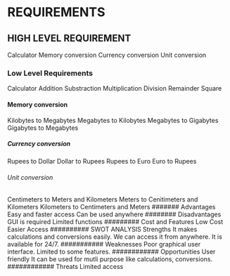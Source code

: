 # REQUIREMENTS
## HIGH LEVEL REQUIREMENT
Calculator
Memory conversion
Currency conversion
Unit conversion
### Low Level Requirements
Calculator
Addition
Substraction
Multiplication
Division
Remainder
Square
#### Memory conversion
Kilobytes to Megabytes
Megabytes to Kilobytes
Megabytes to Gigabytes
Gigabytes to Megabytes
##### Currency conversion
Rupees to Dollar
Dollar to Rupees
Rupees to Euro
Euro to Rupees
######  Unit conversion
Centimeters to Meters and Kilometers
Meters to Cenitimeters and Kilometers
Kilometers to Centimeters and Meters
#######  Advantages
Easy and faster access
Can be used anywhere
########  Disadvantages
GUI is required
Limited functions
######### Cost and Features
Low Cost
Easier Access
########## SWOT ANALYSIS
Strengths
It makes calculations and conversions easily.
We can access it from anywhere.
It is available for 24/7.
########### Weaknesses
Poor graphical user interface.
Limited to some features.
############ Opportunities
User friendly
It can be used for mutli purpose like calculations, conversions.
############ Threats
Limited access
